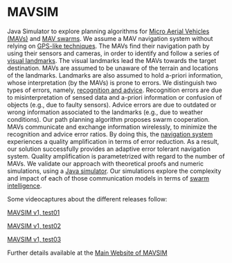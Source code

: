 # MAVSIM

Java Simulator to explore planning algorithms for [Micro Aerial
Vehicles (MAVs)](https://en.wikipedia.org/wiki/Micro_air_vehicle) and 
[MAV swarms](href="https://en.wikipedia.org/wiki/Swarm_behaviour).
We assume a MAV navigation system without relying on [GPS-like
techniques](https://en.wikipedia.org/wiki/Global_Positioning_System). 
The MAVs find their navigation path by using their
sensors and cameras, in order to identify and follow a series of [visual 
landmarks](https://en.wikipedia.org/wiki/Landmark). The visual landmarks lead 
the MAVs towards the target destination.
MAVs are assumed to be unaware of the terrain and locations of the
landmarks. Landmarks are also assumed to hold a-priori information,
whose interpretation (by the MAVs) is prone to errors. We distinguish
two types of errors, namely, [recognition and advice](https://en.wikipedia.org/wiki/Error#Science_and_engineering). 
Recognition errors are due to misinterpretation of
sensed data and a-priori information or confusion of objects (e.g.,
due to faulty sensors). Advice errors are due to outdated or wrong
information associated to the landmarks (e.g., due to weather
conditions). Our path planning algorithm proposes swarm cooperation.
MAVs communicate and exchange information wirelessly, to minimize the
recognition and advice error ratios. By doing this, the [navigation
system](https://en.wikipedia.org/wiki/Navigation_system) experiences a 
quality amplification in terms of error
reduction. As a result, our solution successfully provides an adaptive
error tolerant navigation system. Quality amplification is
parametetrized with regard to the number of MAVs. We validate our
approach with theoretical proofs and numeric simulations, using a <a
href= "https://github.com/jgalfaro/mirrored-scavesim">Java
simulator</a>. Our simulations explore the complexity and impact of
each of those communication models in terms of [swarm
intelligence](https://en.wikipedia.org/wiki/Swarm_intelligence).

Some videocaptures about the different releases follow:

[MAVSIM v1, test01](http://youtu.be/ePn1VMsyFHw)

[MAVSIM v1, test02](http://youtu.be/dT-giOF35LM)

[MAVSIM v1, test03](http://youtu.be/CuY3zvl-bKY)


Further details available at the [Main Website of MAVSIM](http://www-public.imtbs-tsp.eu/~garcia_a/web/prototypes/mavsim/)
